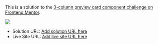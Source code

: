 This is a solution to the [3-column preview card component challenge on Frontend Mentor](https://www.frontendmentor.io/challenges/3column-preview-card-component-pH92eAR2-).

![](./design/screenshoot)

- Solution URL: [Add solution URL here](https://your-solution-url.com)
- Live Site URL: [Add live site URL here](https://your-live-site-url.com)
